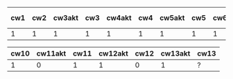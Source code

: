 | cw1 | cw2 | cw3akt | cw3 | cw4akt | cw4 | cw5akt | cw5 | cw6 | cw7akt | cw7 | cw8akt | cw8 | k1 pkt |
|-----|-----|--------|-----|--------|-----|--------|-----|-----|--------|-----|--------|-----|--------|
|   1 |   1 |      1 |   1 |      1 |   1 |      1 |   1 |   1 |      1 |   1 |      1 |   1 |     44 |

| cw10 | cw11akt | cw11 | cw12akt | cw12 | cw13akt | cw13 |
|------|---------|------|---------|------|---------|------|
|    1 |       0 |    1 |       1 |    0 |       1 | ?    |
